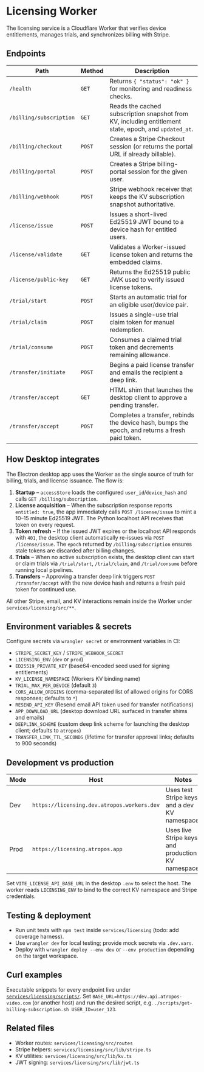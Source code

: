 # Licensing Worker

The licensing service is a Cloudflare Worker that verifies device entitlements, manages trials, and synchronizes billing with Stripe.

## Endpoints

| Path | Method | Description |
| --- | --- | --- |
| `/health` | `GET` | Returns `{ "status": "ok" }` for monitoring and readiness checks. |
| `/billing/subscription` | `GET` | Reads the cached subscription snapshot from KV, including entitlement state, epoch, and `updated_at`. |
| `/billing/checkout` | `POST` | Creates a Stripe Checkout session (or returns the portal URL if already billable). |
| `/billing/portal` | `POST` | Creates a Stripe billing-portal session for the given user. |
| `/billing/webhook` | `POST` | Stripe webhook receiver that keeps the KV subscription snapshot authoritative. |
| `/license/issue` | `POST` | Issues a short-lived Ed25519 JWT bound to a device hash for entitled users. |
| `/license/validate` | `GET` | Validates a Worker-issued license token and returns the embedded claims. |
| `/license/public-key` | `GET` | Returns the Ed25519 public JWK used to verify issued license tokens. |
| `/trial/start` | `POST` | Starts an automatic trial for an eligible user/device pair. |
| `/trial/claim` | `POST` | Issues a single-use trial claim token for manual redemption. |
| `/trial/consume` | `POST` | Consumes a claimed trial token and decrements remaining allowance. |
| `/transfer/initiate` | `POST` | Begins a paid license transfer and emails the recipient a deep link. |
| `/transfer/accept` | `GET` | HTML shim that launches the desktop client to approve a pending transfer. |
| `/transfer/accept` | `POST` | Completes a transfer, rebinds the device hash, bumps the epoch, and returns a fresh paid token. |

## How Desktop integrates

The Electron desktop app uses the Worker as the single source of truth for billing, trials, and license issuance. The flow is:

1. **Startup** – `accessStore` loads the configured `user_id`/`device_hash` and calls `GET /billing/subscription`.
2. **License acquisition** – When the subscription response reports `entitled: true`, the app immediately calls `POST /license/issue` to mint a 10–15 minute Ed25519 JWT. The Python localhost API receives that token on every request.
3. **Token refresh** – If the issued JWT expires or the localhost API responds with `401`, the desktop client automatically re-issues via `POST /license/issue`. The `epoch` returned by `/billing/subscription` ensures stale tokens are discarded after billing changes.
4. **Trials** – When no active subscription exists, the desktop client can start or claim trials via `/trial/start`, `/trial/claim`, and `/trial/consume` before running local pipelines.
5. **Transfers** – Approving a transfer deep link triggers `POST /transfer/accept` with the new device hash and returns a fresh paid token for continued use.

All other Stripe, email, and KV interactions remain inside the Worker under `services/licensing/src/**`.

## Environment variables & secrets

Configure secrets via `wrangler secret` or environment variables in CI:

- `STRIPE_SECRET_KEY` / `STRIPE_WEBHOOK_SECRET`
- `LICENSING_ENV` (`dev` or `prod`)
- `ED25519_PRIVATE_KEY` (base64-encoded seed used for signing entitlements)
- `KV_LICENSE_NAMESPACE` (Workers KV binding name)
- `TRIAL_MAX_PER_DEVICE` (default `3`)
- `CORS_ALLOW_ORIGINS` (comma-separated list of allowed origins for CORS responses; defaults to `*`)
- `RESEND_API_KEY` (Resend email API token used for transfer notifications)
- `APP_DOWNLOAD_URL` (desktop download URL surfaced in transfer shims and emails)
- `DEEPLINK_SCHEME` (custom deep link scheme for launching the desktop client; defaults to `atropos`)
- `TRANSFER_LINK_TTL_SECONDS` (lifetime for transfer approval links; defaults to 900 seconds)

## Development vs production

| Mode | Host | Notes |
| --- | --- | --- |
| Dev | `https://licensing.dev.atropos.workers.dev` | Uses test Stripe keys and a dev KV namespace. |
| Prod | `https://licensing.atropos.app` | Uses live Stripe keys and production KV namespace. |

Set `VITE_LICENSE_API_BASE_URL` in the desktop `.env` to select the host. The worker reads `LICENSING_ENV` to bind to the correct KV namespace and Stripe credentials.

## Testing & deployment

- Run unit tests with `npm test` inside `services/licensing` (todo: add coverage harness).
- Use `wrangler dev` for local testing; provide mock secrets via `.dev.vars`.
- Deploy with `wrangler deploy --env dev` or `--env production` depending on the target workspace.

## Curl examples

Executable snippets for every endpoint live under [`services/licensing/scripts/`](scripts/). Set `BASE_URL=https://dev.api.atropos-video.com` (or another host) and run the desired script, e.g. `./scripts/get-billing-subscription.sh USER_ID=user_123`.

## Related files

- Worker routes: `services/licensing/src/routes`
- Stripe helpers: `services/licensing/src/lib/stripe.ts`
- KV utilities: `services/licensing/src/lib/kv.ts`
- JWT signing: `services/licensing/src/lib/jwt.ts`
